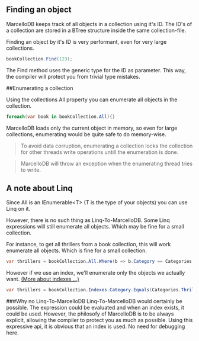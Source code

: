 ## Finding an object
MarcelloDB keeps track of all objects in a collection using it's ID. The ID's of a collection are stored in a BTree structure inside the same collection-file.

Finding an object by it's ID is very performant, even for very large collections.

```cs
bookCollection.Find(123);
```

The Find method uses the generic type for the ID as parameter. This way, the compiler will protect you from trivial type mistakes.


##Enumerating a collection

Using the collections All property you can enumerate all objects in the collection.

```cs
foreach(var book in bookCollection.All){}
```
MarcelloDB loads only the current object in memory, so even for large collections, enumerating would be quite safe to do memory-wise.

> To avoid data corruption, enumerating a collection locks the collection for other threads write operations untill the enumeration is done.

> MarcelloDB will throw an exception when the enumerating thread tries to write.

## A note about Linq
Since All is an IEnumerable&lt;T&gt; (T is the type of your objects) you can use Linq on it.

However, there is no such thing as Linq-To-MarcelloDB. Some Linq expressions will still enumerate all objects. Which may be fine for a small collection.

For instance, to get all thrillers from a book collection, this will work enumerate all objects.
Which is fine for a small collection.
```cs
var thrillers = bookCollection.All.Where(b => b.Category == Categories.Thriller);
```

However if we use an index, we'll enumerate only the objects we actually want.
[(More about indexes ...)](indexes.html)
```cs
var thrillers = bookCollection.Indexes.Category.Equals(Categories.Thriller);
```

###Why no Linq-To-MarcelloDB
Linq-To-MarcelloDB would certainly be possible. The expression could be evaluated and when an index exists, it could be used.
However, the philosofy of MarcelloDB is to be always explicit, allowing the compiler to protect you as much as possible.
Using this expressive api, it is obvious that an index is used. No need for debugging here.
